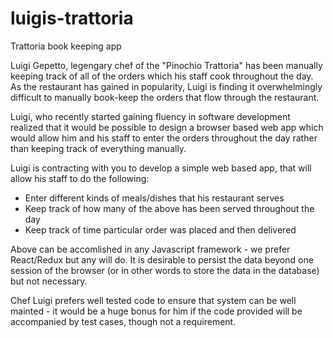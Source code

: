 # luigis-trattoria
Trattoria book keeping app

Luigi Gepetto, legengary chef of the "Pinochio Trattoria" has been manually keeping track of all of the orders which his staff cook throughout the day. As the restaurant has gained in popularity, Luigi is finding it overwhelmingly difficult to manually book-keep the orders that flow through the restaurant.

Luigi, who recently started gaining fluency in software development realized that it would be possible to design a browser based web app which would allow him and his staff to enter the orders throughout the day rather than keeping track of everything manually.

Luigi is contracting with you to develop a simple web based app, that will allow his staff to do the following:
* Enter different kinds of meals/dishes that his restaurant serves
* Keep track of how many of the above has been served throughout the day
* Keep track of time particular order was placed and then delivered

Above can be accomlished in any Javascript framework - we prefer React/Redux but any will do. It is desirable to persist the data beyond one session of the browser (or in other words to store the data in the database) but not necessary. 

Chef Luigi prefers well tested code to ensure that system can be well mainted - it would be a huge bonus for him if the code provided will be accompanied by test cases, though not a requirement.
